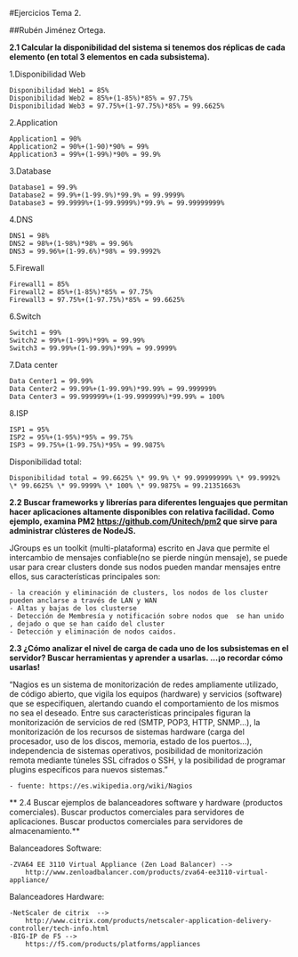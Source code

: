 #Ejercicios Tema 2.

##Rubén Jiménez Ortega.

**2.1 Calcular la disponibilidad del sistema si tenemos dos réplicas de cada elemento (en total 3 elementos en cada subsistema).**

1.Disponibilidad Web

	Disponibilidad Web1 = 85%
	Disponibilidad Web2 = 85%+(1-85%)*85% = 97.75%
	Disponibilidad Web3 = 97.75%+(1-97.75%)*85% = 99.6625%
2.Application

	Application1 = 90%
	Application2 = 90%+(1-90)*90% = 99%
	Application3 = 99%+(1-99%)*90% = 99.9%
3.Database

	Database1 = 99.9%
	Database2 = 99.9%+(1-99.9%)*99.9% = 99.9999%
	Database3 = 99.9999%+(1-99.9999%)*99.9% = 99.99999999%
4.DNS

	DNS1 = 98%
	DNS2 = 98%+(1-98%)*98% = 99.96%
	DNS3 = 99.96%+(1-99.6%)*98% = 99.9992%
5.Firewall

	Firewall1 = 85%
	Firewall2 = 85%+(1-85%)*85% = 97.75%
	Firewall3 = 97.75%+(1-97.75%)*85% = 99.6625%
6.Switch

	Switch1 = 99%
	Switch2 = 99%+(1-99%)*99% = 99.99%
	Switch3 = 99.99%+(1-99.99%)*99% = 99.9999%
7.Data center

	Data Center1 = 99.99%
	Data Center2 = 99.99%+(1-99.99%)*99.99% = 99.999999%
	Data Center3 = 99.999999%+(1-99.999999%)*99.99% = 100%
8.ISP

	ISP1 = 95%
	ISP2 = 95%+(1-95%)*95% = 99.75%
	ISP3 = 99.75%+(1-99.75%)*95% = 99.9875%
	
Disponibilidad total:
 
 	Disponibilidad total = 99.6625% \* 99.9% \* 99.99999999% \* 99.9992% \* 99.6625% \* 99.9999% \* 100% \* 99.9875% = 99.21351663%

**2.2 Buscar frameworks y librerías para diferentes lenguajes que permitan hacer aplicaciones altamente disponibles con relativa facilidad. Como ejemplo, examina PM2 https://github.com/Unitech/pm2 que sirve para administrar clústeres de NodeJS.**

JGroups es un toolkit (multi-plataforma) escrito en Java que permite el intercambio de mensajes confiable(no se pierde ningún mensaje), se puede usar para crear clusters donde sus nodos pueden mandar mensajes entre ellos, sus características principales son:
	
	- la creación y eliminación de clusters, los nodos de los cluster pueden anclarse a través de LAN y WAN
	- Altas y bajas de los clusterse      
	- Detección de Membresía y notificación sobre nodos que  se han unido , dejado o que se han caído del cluster
	- Detección y eliminación de nodos caidos.

**2.3 ¿Cómo analizar el nivel de carga de cada uno de los subsistemas en el servidor? Buscar herramientas y aprender a usarlas. ...¡o recordar cómo usarlas!**

“Nagios es un sistema de monitorización de redes ampliamente utilizado, de código abierto, que vigila los equipos (hardware) y servicios (software) que se especifiquen, alertando cuando el comportamiento de los mismos no sea el deseado. Entre sus características principales figuran la monitorización de servicios de red (SMTP, POP3, HTTP, SNMP...), la monitorización de los recursos de sistemas hardware (carga del procesador, uso de los discos, memoria, estado de los puertos...), independencia de sistemas operativos, posibilidad de monitorización remota mediante túneles SSL cifrados o SSH, y la posibilidad de programar plugins específicos para nuevos sistemas.” 
	
	- fuente: https://es.wikipedia.org/wiki/Nagios

** 2.4 Buscar ejemplos de balanceadores software y hardware (productos comerciales). Buscar productos comerciales para servidores de aplicaciones. Buscar productos comerciales para servidores de almacenamiento.** 

Balanceadores Software:
	
	-ZVA64 EE 3110 Virtual Appliance (Zen Load Balancer) --> 
		http://www.zenloadbalancer.com/products/zva64-ee3110-virtual-appliance/
Balanceadores Hardware:
	
	-NetScaler de citrix  -->
		http://www.citrix.com/products/netscaler-application-delivery-controller/tech-info.html
	-BIG-IP de F5 --> 
		https://f5.com/products/platforms/appliances
